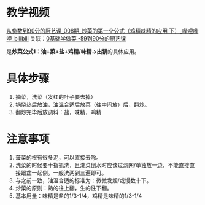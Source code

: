 # 教学视频

[从负数到90分的厨艺课_008期_炒菜的第一个公式（鸡精味精的应用 下）_哔哩哔哩_bilibili](https://www.bilibili.com/video/BV1sV411Y7du/?spm_id_from=pageDriver&vd_source=f6d522f28072721da0e962ed83629041)
关联：[0基础学做菜 -59到90分的厨艺课](../0基础学做菜%20-59到90分的厨艺课.md)

是**炒菜公式1：油+菜+盐+鸡精/味精->出锅**的具体应用。


# 具体步骤

1. 摘菜，洗菜（发红的叶子要去掉）
2. 锅烧热后放油，油温合适后放菜（往中间放）后，翻炒。
3. 翻炒完毕后放调料：盐，味精，鸡精





# 注意事项

1. 菠菜的根有很多泥，可以直接去除。
2. 洗菜的时候要十指抓洗，且洗菜倒水时应该过滤网/单独放一边，不能直接直接跟盆一起倒。一般洗两到三遍即可。
3. 与之前一致，油温合适的标准为：微微发烟/或慢数十下。
4. 炒菜的原则：熟的往上翻，生的往下翻。
5. 基本用量：味精是盐的1/3-1/4，鸡精是味精的1/3-1/4